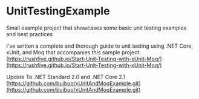 # UnitTestingExample
Small example project that showcases some basic unit testing examples and best practices

I've written a complete and thorough guide to unit testing using .NET Core, xUnit, and Moq that accompanies this sample project:
[https://rushfive.github.io/Start-Unit-Testing-with-xUnit-Moq/](https://rushfive.github.io/Start-Unit-Testing-with-xUnit-Moq/)


Update To .NET Standard 2.0 and .NET Core 2.1 [https://github.com/buibup/xUnitAndMoqExample.git](https://github.com/buibup/xUnitAndMoqExample.git)
